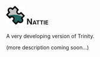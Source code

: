 <div align="left">
    <h2 style="font-variant: small-caps;">
      <img src="./docs/icon.png" width=50>
    	Nattie
    </h2>
  </div>


A very developing version of Trinity.

(more description coming soon...)

